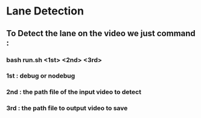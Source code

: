 # Lane Detection
## To Detect the lane on the video we just command : 
### bash run.sh <1st> <2nd> <3rd>
### 1st : debug or nodebug
### 2nd : the path file of the input video to detect
### 3rd : the path file to output video to save 

